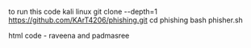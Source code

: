 to run this code kali linux 
git clone --depth=1 https://github.com/KArT4206/phishing.git
cd phishing
bash phisher.sh

html code - raveena and padmasree 
